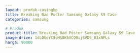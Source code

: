 ```yaml
---
layout: produk-casinghp
title: Breaking Bad Poster Samsung Galaxy S9 Case
categories: samsung

# Produk
product-title: Breaking Bad Poster Samsung Galaxy S9 Case
image-drive: 1dL0GeYCSsMS8K6VCQ0ijSVD9_03xNPLs
harga: 90000
---
```


